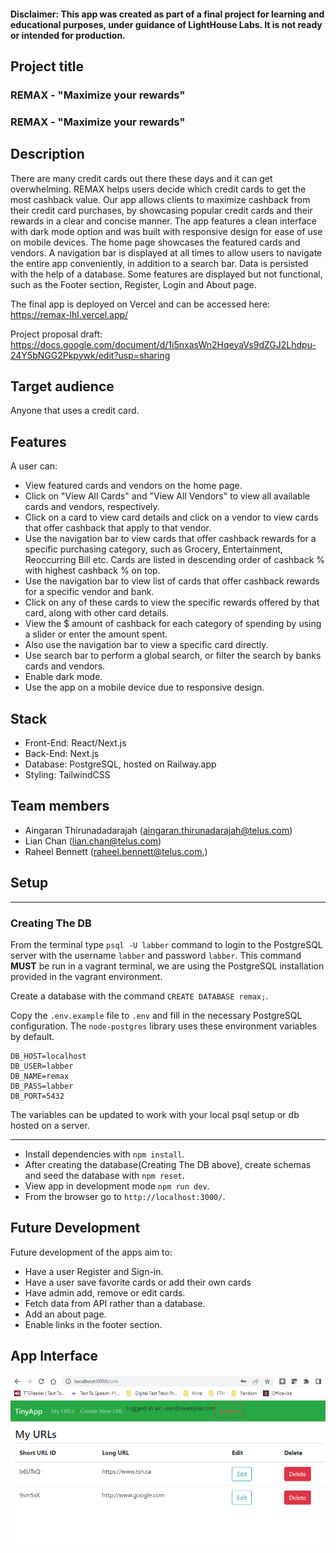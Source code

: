 #### Disclaimer: This app was created as part of a final project for learning and educational purposes, under guidance of LightHouse Labs. It is not ready or intended for production.

## Project title

### REMAX - "Maximize your rewards"

### REMAX - "Maximize your rewards"

## Description

There are many credit cards out there these days and it can get overwhelming. REMAX helps users decide which credit cards to get the most cashback value. Our app allows clients to maximize cashback from their credit card purchases, by showcasing popular credit cards and their rewards in a clear and concise manner. The app features a clean interface with dark mode option and was built with responsive design for ease of use on mobile devices. The home page showcases the featured cards and vendors. A navigation bar is displayed at all times to allow users to navigate the entire app conveniently, in addition to a search bar. Data is persisted with the help of a database. Some features are displayed but not functional, such as the Footer section, Register, Login and About page.

The final app is deployed on Vercel and can be accessed here: https://remax-lhl.vercel.app/

Project proposal draft: https://docs.google.com/document/d/1i5nxasWn2HqeyaVs9dZGJ2Lhdpu-24Y5bNGG2Pkpywk/edit?usp=sharing

## Target audience

Anyone that uses a credit card.

## Features

A user can:

- View featured cards and vendors on the home page.
- Click on "View All Cards" and "View All Vendors" to view all available cards and vendors, respectively.
- Click on a card to view card details and click on a vendor to view cards that offer cashback that apply to that vendor.
- Use the navigation bar to view cards that offer cashback rewards for a specific purchasing category, such as Grocery, Entertainment, Reoccurring Bill etc. Cards are listed in descending order of cashback % with highest cashback % on top.
- Use the navigation bar to view list of cards that offer cashback rewards for a specific vendor and bank.
- Click on any of these cards to view the specific rewards offered by that card, along with other card details.
- View the $ amount of cashback for each category of spending by using a slider or enter the amount spent.
- Also use the navigation bar to view a specific card directly.
- Use search bar to perform a global search, or filter the search by banks cards and vendors.
- Enable dark mode.
- Use the app on a mobile device due to responsive design.

## Stack

- Front-End: React/Next.js
- Back-End: Next.js
- Database: PostgreSQL, hosted on Railway.app
- Styling: TailwindCSS

## Team members

- Aingaran Thirunadadarajah (aingaran.thirunadarajah@telus.com)
- Lian Chan (lian.chan@telus.com)
- Raheel Bennett (raheel.bennett@telus.com,)

## Setup

---

### Creating The DB

From the terminal type `psql -U labber` command to login to the PostgreSQL server with the username `labber` and password `labber`. This command **MUST** be run in a vagrant terminal, we are using the PostgreSQL installation provided in the vagrant environment.

Create a database with the command `CREATE DATABASE remax;`.

Copy the `.env.example` file to `.env` and fill in the necessary PostgreSQL configuration. The `node-postgres` library uses these environment variables by default.

```
DB_HOST=localhost
DB_USER=labber
DB_NAME=remax
DB_PASS=labber
DB_PORT=5432
```

The variables can be updated to work with your local psql setup or db hosted on a server.

---

- Install dependencies with `npm install`.
- After creating the database(Creating The DB above), create schemas and seed the database with `npm reset`.
- View app in development mode `npm run dev`.
- From the browser go to `http://localhost:3000/`.

## Future Development

Future development of the apps aim to:

- Have a user Register and Sign-in.
- Have a user save favorite cards or add their own cards
- Have admin add, remove or edit cards.
- Fetch data from API rather than a database.
- Add an about page.
- Enable links in the footer section.

## App Interface

!["Screenshot of Home1"](https://github.com/raheelbennett/tinyapp/blob/master/docs/urls_page_while_logged_in.PNG?raw=true)
